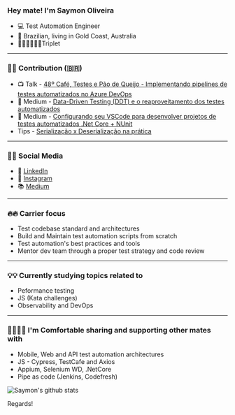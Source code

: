 ### Hey mate! I'm Saymon Oliveira

- 💻 Test Automation Engineer
- 🏡 Brazilian, living in Gold Coast, Australia
- 🙋‍♀️🙋‍♂️🙋‍♂️Triplet

---

### 👋👋 Contribution (🇧🇷)
- 📺 Talk - [48º Café, Testes e Pão de Queijo - Implementando pipelines de testes automatizados no Azure DevOps](https://www.youtube.com/watch?v=NDaOkJ0M0-Y)
- 📝 Medium - [Data-Driven Testing (DDT) e o reaproveitamento dos testes automatizados](https://medium.com/@saymowan/data-driven-testing-ddt-e-o-reaproveitamento-dos-testes-automatizados-8c8d67cc211c)
- 📝 Medium - [Configurando seu VSCode para desenvolver projetos de testes automatizados .Net Core + NUnit](https://medium.com/@saymowan/configurando-seu-vscode-para-desenvolver-projetos-de-testes-automatizados-netcore-nunit-476e73aa7b01)
- Tips - [Serialização x Deserialização na prática](https://github.com/twinscorporation/serialize-deserialize-netcore)

---

### 🔎🔎 Social Media
* 💼  [LinkedIn](https://www.linkedin.com/in/saycao)
* 📱 [Instagram](https://www.instagram.com/saycao/)
* 📚 [Medium](https://medium.com/@saymowan)

---

### 🔥🔥 Carrier focus
- Test codebase standard and architectures
- Build and Maintain test automation scripts from scratch
- Test automation's best practices and tools
- Mentor dev team through a proper test strategy and code review

---

### 💡💡 Currently studying topics related to
- Peformance testing
- JS (Kata challenges)
- Observability and DevOps

---

### 🤲🏽🤲🏽 I'm Comfortable sharing and supporting other mates with
- Mobile, Web and API test automation architectures
- JS - Cypress, TestCafe and Axios
- Appium, Selenium WD, .NetCore
- Pipe as code (Jenkins, Codefresh)
 
  

![Saymon's github stats](https://github-readme-stats.vercel.app/api?username=saymowan&show_icons=true)

 
 
 
 Regards! 
